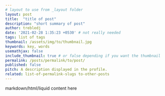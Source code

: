 ```yaml
---
# layout to use from _layout folder
layout: post 
title:  "title of post"
description: "short summary of post"
author: trebledj
date: '2021-02-28 1:35:23 +0530' # not really needed
tags: list of tags
thumbnail: /assets/img/to/thumbnail.jpg
keywords: key, words
usemathjax: false
include_thumbnail: true # or false depending if you want the thumbnail to show on the post's page
permalink: /posts/permalink/to/post/
published: false
pitch: A description displayed in the profile.
related: list-of-permalink-slugs to-other-posts
---
```


markdown/html/liquid content here